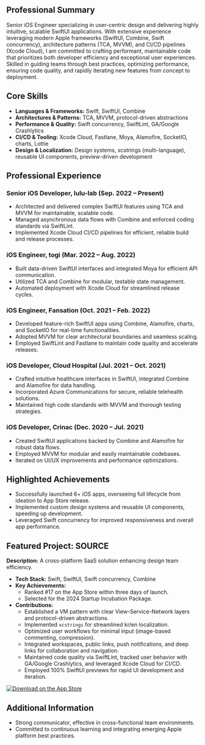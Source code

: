 ## Professional Summary  
Senior iOS Engineer specializing in user-centric design and delivering highly intuitive, scalable SwiftUI applications. With extensive experience leveraging modern Apple frameworks (SwiftUI, Combine, Swift concurrency), architecture patterns (TCA, MVVM), and CI/CD pipelines (Xcode Cloud), I am committed to crafting performant, maintainable code that prioritizes both developer efficiency and exceptional user experiences. Skilled in guiding teams through best practices, optimizing performance, ensuring code quality, and rapidly iterating new features from concept to deployment.

## Core Skills  
- **Languages & Frameworks:** Swift, SwiftUI, Combine  
- **Architectures & Patterns:** TCA, MVVM, protocol-driven abstractions  
- **Performance & Quality:** Swift concurrency, SwiftLint, GA/Google Crashlytics  
- **CI/CD & Tooling:** Xcode Cloud, Fastlane, Moya, Alamofire, SocketIO, charts, Lottie  
- **Design & Localization:** Design systems, xcstrings (multi-language), reusable UI components, preview-driven development

## Professional Experience

### Senior iOS Developer, lulu-lab (Sep. 2022 – Present)
- Architected and delivered complex SwiftUI features using TCA and MVVM for maintainable, scalable code.
- Managed asynchronous data flows with Combine and enforced coding standards via SwiftLint.
- Implemented Xcode Cloud CI/CD pipelines for efficient, reliable build and release processes.

### iOS Engineer, togi (Mar. 2022 – Aug. 2022)
- Built data-driven SwiftUI interfaces and integrated Moya for efficient API communication.
- Utilized TCA and Combine for modular, testable state management.
- Automated deployment with Xcode Cloud for streamlined release cycles.

### iOS Engineer, Fansation (Oct. 2021 – Feb. 2022)
- Developed feature-rich SwiftUI apps using Combine, Alamofire, charts, and SocketIO for real-time functionalities.
- Adopted MVVM for clear architectural boundaries and seamless scaling.
- Employed SwiftLint and Fastlane to maintain code quality and accelerate releases.

### iOS Developer, Cloud Hospital (Jul. 2021 – Oct. 2021)
- Crafted intuitive healthcare interfaces in SwiftUI, integrated Combine and Alamofire for data handling.
- Incorporated Azure Communications for secure, reliable telehealth solutions.
- Maintained high code standards with MVVM and thorough testing strategies.

### iOS Developer, Crinac (Dec. 2020 – Jul. 2021)
- Created SwiftUI applications backed by Combine and Alamofire for robust data flows.
- Employed MVVM for modular and easily maintainable codebases.
- Iterated on UI/UX improvements and performance optimizations.

## Highlighted Achievements
- Successfully launched 6+ iOS apps, overseeing full lifecycle from ideation to App Store release.
- Implemented custom design systems and reusable UI components, speeding up development.
- Leveraged Swift concurrency for improved responsiveness and overall app performance.

## Featured Project: SOURCE
**Description:** A cross-platform SaaS solution enhancing design team efficiency.
- **Tech Stack:** Swift, SwiftUI, Swift concurrency, Combine  
- **Key Achievements:**  
  - Ranked #17 on the App Store within three days of launch.  
  - Selected for the 2024 Startup Incubation Package.  
- **Contributions:**  
  - Established a VM pattern with clear View-Service-Network layers and protocol-driven abstractions.  
  - Implemented `xcstrings` for streamlined kr/en localization.  
  - Optimized user workflows for minimal input (image-based commenting, compression).  
  - Integrated workspaces, public links, push notifications, and deep links for collaboration and navigation.  
  - Maintained code quality via SwiftLint, tracked user behavior with GA/Google Crashlytics, and leveraged Xcode Cloud for CI/CD.  
  - Employed 100% SwiftUI previews for rapid UI development and iteration.
 
 [![Download on the App Store](https://tools.applemediaservices.com/api/badges/download-on-the-app-store/black/en-us?size=250x83&amp;releaseDate=1660780800)](https://apps.apple.com/app/1660935438)

## Additional Information
- Strong communicator, effective in cross-functional team environments.
- Committed to continuous learning and integrating emerging Apple platform best practices.

